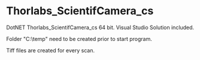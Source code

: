 # Thorlabs_ScientifCamera_cs
DotNET Thorlabs_ScientifCamera_cs
64 bit.
Visual Studio Solution included.

Folder "C:\temp" need to be created prior to start program.

Tiff files are created for every scan.

